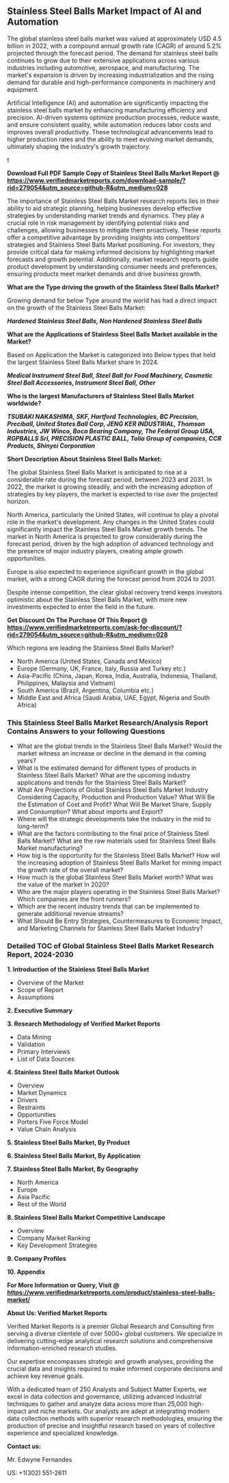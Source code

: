 <h2>Stainless Steel Balls Market Impact of AI and Automation</h2><p>The global stainless steel balls market was valued at approximately USD 4.5 billion in 2022, with a compound annual growth rate (CAGR) of around 5.2% projected through the forecast period. The demand for stainless steel balls continues to grow due to their extensive applications across various industries including automotive, aerospace, and manufacturing. The market's expansion is driven by increasing industrialization and the rising demand for durable and high-performance components in machinery and equipment.</p><p>Artificial Intelligence (AI) and automation are significantly impacting the stainless steel balls market by enhancing manufacturing efficiency and precision. AI-driven systems optimize production processes, reduce waste, and ensure consistent quality, while automation reduces labor costs and improves overall productivity. These technological advancements lead to higher production rates and the ability to meet evolving market demands, ultimately shaping the industry's growth trajectory.</p>t</p><p id="" class=""><strong>Download Full PDF Sample Copy of Stainless Steel Balls Market Report @ <a href="https://www.verifiedmarketreports.com/download-sample/?rid=279054&utm_source=github-R&utm_medium=028" target="_blank">https://www.verifiedmarketreports.com/download-sample/?rid=279054&utm_source=github-R&utm_medium=028</a></strong></p><p>The importance of&nbsp;Stainless Steel Balls Market research reports lies in their ability to aid strategic planning, helping businesses develop effective strategies by understanding market trends and dynamics. They play a crucial role in risk management by identifying potential risks and challenges, allowing businesses to mitigate them proactively. These reports offer a competitive advantage by providing insights into competitors' strategies and Stainless Steel Balls Market positioning. For investors, they provide critical data for making informed decisions by highlighting market forecasts and growth potential. Additionally, market research reports guide product development by understanding consumer needs and preferences, ensuring products meet market demands and drive business growth.</p><p><strong>What are the&nbsp;Type driving the growth of the Stainless Steel Balls Market?</strong></p><p id="" class="">Growing demand for below Type around the world has had a direct impact on the growth of the Stainless Steel Balls Market:</p><em><strong>Hardened Stainless Steel Balls, Non Hardened Stainless Steel Balls</strong></em></p><strong>What are the&nbsp;Applications&nbsp;of Stainless Steel Balls Market available in the Market?</strong></p><p id="" class="">Based on Application the Market is categorized into Below types that held the largest Stainless Steel Balls Market share In 2024.</p><em><strong>Medical Instrument Steel Ball, Steel Ball for Food Machinery, Cosmetic Steel Ball Accessories, Instrument Steel Ball, Other</strong></em></p><strong>Who is the largest Manufacturers of Stainless Steel Balls Market worldwide?</strong></p><p><em><strong>TSUBAKI NAKASHIMA, SKF, Hartford Technologies, BC Precision, Preciball, United States Ball Corp, JENG KER INDUSTRIAL, Thomson Industries, JW Winco, Boca Bearing Company, The Federal Group USA, RGPBALLS Srl, PRECISION PLASTIC BALL, Tolia Group of companies, CCR Products, Shinyei Corporation</strong></em></p><p id="" class=""><strong>Short Description About Stainless Steel Balls Market:</strong></p><p>The global Stainless Steel Balls Market is anticipated to rise at a considerable rate during the forecast period, between 2023 and 2031. In 2022, the market is growing steadily, and with the increasing adoption of strategies by key players, the market is expected to rise over the projected horizon.</p><p>North America, particularly the United States, will continue to play a pivotal role in the market's development. Any changes in the United States could significantly impact the Stainless Steel Balls Market growth trends. The market in North America is projected to grow considerably during the forecast period, driven by the high adoption of advanced technology and the presence of major industry players, creating ample growth opportunities.</p><p>Europe is also expected to experience significant growth in the global market, with a strong CAGR during the forecast period from 2024 to 2031.</p><p>Despite intense competition, the clear global recovery trend keeps investors optimistic about the Stainless Steel Balls Market, with more new investments expected to enter the field in the future.</p><p id="" class=""><strong>Get Discount On The Purchase Of This Report @ <a href="https://www.verifiedmarketreports.com/ask-for-discount/?rid=279054&utm_source=github-R&utm_medium=028" target="_blank">https://www.verifiedmarketreports.com/ask-for-discount/?rid=279054&utm_source=github-R&utm_medium=028</a></strong></p>Which regions are leading the Stainless Steel Balls Market?</p><ul><li>North America (United States, Canada and Mexico)</li><li>Europe (Germany, UK, France, Italy, Russia and Turkey etc.)</li><li>Asia-Pacific (China, Japan, Korea, India, Australia, Indonesia, Thailand, Philippines, Malaysia and Vietnam)</li><li>South America (Brazil, Argentina, Columbia etc.)</li><li>Middle East and Africa (Saudi Arabia, UAE, Egypt, Nigeria and South Africa)</li></ul><h3 id="" class="">This Stainless Steel Balls Market Research/Analysis Report Contains Answers to your following Questions</h3><ul><li>What are the global trends in the Stainless Steel Balls Market? Would the market witness an increase or decline in the demand in the coming years?</li><li>What is the estimated demand for different types of products in Stainless Steel Balls Market? What are the upcoming industry applications and trends for the Stainless Steel Balls Market?</li><li>What Are Projections of Global Stainless Steel Balls Market Industry Considering Capacity, Production and Production Value? What Will Be the Estimation of Cost and Profit? What Will Be Market Share, Supply and Consumption? What about imports and Export?</li><li>Where will the strategic developments take the industry in the mid to long-term?</li><li>What are the factors contributing to the final price of Stainless Steel Balls Market? What are the raw materials used for Stainless Steel Balls Market manufacturing?</li><li>How big is the opportunity for the Stainless Steel Balls Market? How will the increasing adoption of Stainless Steel Balls Market for mining impact the growth rate of the overall market?</li><li>How much is the global Stainless Steel Balls Market worth? What was the value of the market In 2020?</li><li>Who are the major players operating in the Stainless Steel Balls Market? Which companies are the front runners?</li><li>Which are the recent industry trends that can be implemented to generate additional revenue streams?</li><li>What Should Be Entry Strategies, Countermeasures to Economic Impact, and Marketing Channels for Stainless Steel Balls Market Industry?</li></ul><h3 id="" class="">Detailed TOC of Global Stainless Steel Balls Market Research Report, 2024-2030</h3><p id="" class=""><strong>1. Introduction of the Stainless Steel Balls Market</strong></p><ul><li>Overview of the Market</li><li>Scope of Report</li><li>Assumptions</li></ul><p id="" class=""><strong>2. Executive Summary</strong></p><p id="" class=""><strong>3. Research Methodology of Verified Market Reports</strong></p><ul><li>Data Mining</li><li>Validation</li><li>Primary Interviews</li><li>List of Data Sources</li></ul><p id="" class=""><strong>4. Stainless Steel Balls Market Outlook</strong></p><ul><li>Overview</li><li>Market Dynamics</li><li>Drivers</li><li>Restraints</li><li>Opportunities</li><li>Porters Five Force Model</li><li>Value Chain Analysis</li></ul><p id="" class=""><strong>5. Stainless Steel Balls Market, By Product</strong></p><p id="" class=""><strong>6. Stainless Steel Balls Market, By Application</strong></p><p id="" class=""><strong>7. Stainless Steel Balls Market, By Geography</strong></p><ul><li>North America</li><li>Europe</li><li>Asia Pacific</li><li>Rest of the World</li></ul><p id="" class=""><strong>8. Stainless Steel Balls Market Competitive Landscape</strong></p><ul><li>Overview</li><li>Company Market Ranking</li><li>Key Development Strategies</li></ul><p id="" class=""><strong>9. Company Profiles</strong></p><p id="" class=""><strong>10. Appendix</strong></p><p id="" class=""><strong>For More Information or Query, Visit @ <a href="https://www.verifiedmarketreports.com/product/stainless-steel-balls-market/" target="_blank">https://www.verifiedmarketreports.com/product/stainless-steel-balls-market/</a></strong></p><p id="" class=""><strong>About Us: Verified Market Reports</strong></p><p id="" class="">Verified Market Reports is a premier Global Research and Consulting firm serving a diverse clientele of over 5000+ global customers. We specialize in delivering cutting-edge analytical research solutions and comprehensive information-enriched research studies.</p><p id="" class="">Our expertise encompasses strategic and growth analyses, providing the crucial data and insights required to make informed corporate decisions and achieve key revenue goals.</p><p id="" class="">With a dedicated team of 250 Analysts and Subject Matter Experts, we excel in data collection and governance, utilizing advanced industrial techniques to gather and analyze data across more than 25,000 high-impact and niche markets. Our analysts are adept at integrating modern data collection methods with superior research methodologies, ensuring the production of precise and insightful research based on years of collective experience and specialized knowledge.</p><p id="" class=""><strong>Contact us:</strong></p><p id="" class="">Mr. Edwyne Fernandes</p><p id="" class="">US: +1(302) 551-2611</p>